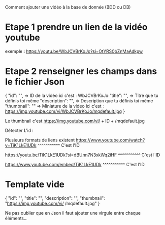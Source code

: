 Comment ajouter une vidéo à la base de donnée (BDD ou DB)

# Etape 1 prendre un lien de la vidéo youtube
exemple : https://youtu.be/WbJCVBrKoJo?si=OtYRS0bZnMaAdkpw

# Etape 2 renseigner les champs dans le fichier Json

{
    "id": "", => ID de la vidéo ici c'est : WbJCVBrKoJo
    "title": "", => Titre que tu définis toi même
    "description": "", => Description que tu définis toi même
    "thumbnail": "" => Miniature de la video ici c'est : https://img.youtube.com/vi/WbJCVBrKoJo/mqdefault.jpg
}

Le thumbnail c'est https://img.youtube.com/vi/ + ID + /mqdefault.jpg

Détecter L'id :

Plusieurs formats de liens existent
https://www.youtube.com/watch?v=TiK1LkE1UDk
                                  ^^^^^^^^^^^
                                  C'est l'ID 
        
https://youtu.be/TiK1LkE1UDk?si=dBUnn7N3xkWq2iHF
                 ^^^^^^^^^^^
                 C'est l'ID 

https://www.youtube.com/embed/TiK1LkE1UDk
                              ^^^^^^^^^^^
                              C'est l'ID 

# Template vide

{
    "id": "",
    "title": "",
    "description": "",
    "thumbnail": "https://img.youtube.com/vi/ /mqdefault.jpg"
}

Ne pas oublier que en Json il faut ajouter une virgule entre chaque éléments...